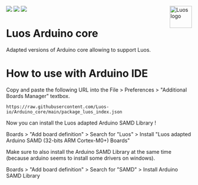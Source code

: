 <a href="https://luos.io"><img src="https://www.luos.io/wp-content/uploads/2021/02/Luos_Logo_animation_Black.gif" alt="Luos logo" title="Luos" align="right" height="60" /></a>

[![](http://certified.luos.io)](https://luos.io)
[![](https://img.shields.io/twitter/url/http/shields.io.svg?style=social)](https://twitter.com/intent/tweet?text=Unleash%20electronic%20devices%20as%20microservices%20thanks%20to%20Luos&https://luos.io&via=Luos_io&hashtags=embeddedsystems,electronics,microservices,api)
[![](https://img.shields.io/badge/LinkedIn-Share-0077B5?style=social&logo=linkedin)](https://www.linkedin.com/sharing/share-offsite/?url=https%3A%2F%2Fgithub.com%2Fluos-io)

# Luos Arduino core
Adapted versions of Arduino core allowing to support Luos.

# How to use with Arduino IDE

Copy and paste the following URL into the File > Preferences > "Additional Boards Manager" textbox.

```
https://raw.githubusercontent.com/Luos-io/Arduino_core/main/package_luos_index.json
```

Now you can install the Luos adapted Arduino SAMD Library !

Boards > "Add board definition" > Search for "Luos" > Install "Luos adapted Arduino SAMD (32-bits ARM Cortex-M0+) Boards"

Make sure to also install the Arduino SAMD Library at the same time (because arduino seems to install some drivers on windows).

Boards > "Add board definition" > Search for "SAMD" > Install Arduino SAMD Library
